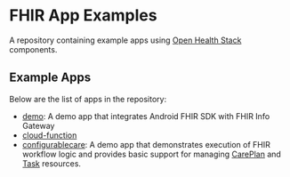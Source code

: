 # FHIR App Examples

A repository containing example apps using [Open Health
Stack](https://developers.google.com/open-health-stack) components.

## Example Apps

Below are the list of apps in the repository:

* [demo](./demo): A demo app that integrates Android FHIR SDK with FHIR Info Gateway
* [cloud-function](./cloud-function)
* [configurablecare](./configurablecare): A demo app that demonstrates execution of FHIR workflow logic and provides basic support for managing [CarePlan](https://www.hl7.org/fhir/careplan.html) and [Task](https://www.hl7.org/fhir/task.html) resources.

